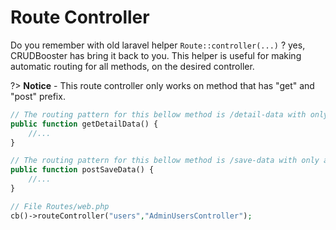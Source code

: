 # Route Controller

Do you remember with old laravel helper `Route::controller(...)` ? yes, CRUDBooster has bring it back to you. This helper is useful for making automatic routing for all methods, on the desired controller. 

?> **Notice** - This route controller only works on method that has "get" and "post" prefix. 

```php
// The routing pattern for this bellow method is /detail-data with only accept GET method request
public function getDetailData() {
    //...
}

// The routing pattern for this bellow method is /save-data with only accept POST method request
public function postSaveData() {
    //...
}
```

```php
// File Routes/web.php
cb()->routeController("users","AdminUsersController");
```
